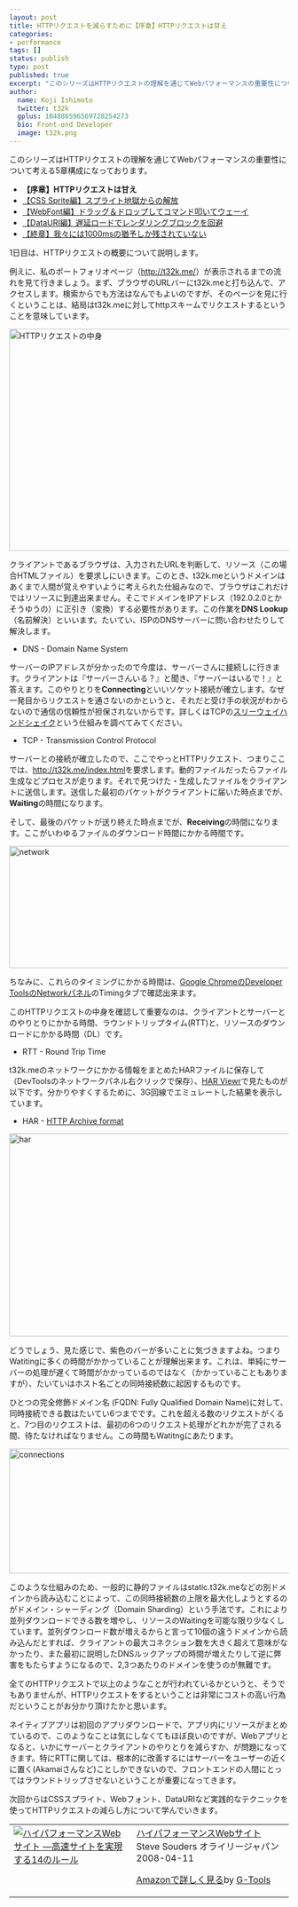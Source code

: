 ```yaml
---
layout: post
title: HTTPリクエストを減らすために【序章】HTTPリクエストは甘え
categories:
- performance
tags: []
status: publish
type: post
published: true
excerpt: "このシリーズはHTTPリクエストの理解を通じてWebパフォーマンスの重要性について考える5章構成になっております。"
author:
  name: Koji Ishimoto
  twitter: t32k
  gplus: 104886596569728254273 
  bio: Front-end Developer
  image: t32k.png
---
```

このシリーズはHTTPリクエストの理解を通じてWebパフォーマンスの重要性について考える5章構成になっております。
<ul>
	<li><strong>【序章】HTTPリクエストは甘え</strong></li>
	<li><a href="http://t32k.me/mol/log/reduce-http-requests-css-sprite/">【CSS Sprite編】スプライト地獄からの解放</a></li>
	<li><a href="http://t32k.me/mol/log/reduce-http-requests-webfont/">【WebFont編】ドラッグ＆ドロップしてコマンド叩いてウェーイ</a></li>
	<li><a href="http://t32k.me/mol/log/reduce-http-requests-datauri/">【DataURI編】遅延ロードでレンダリングブロックを回避</a></li>
	<li><a href="http://t32k.me/mol/log/reduce-http-requests-one-second/">【終章】我々には1000msの猶予しか残されていない</a></li>
</ul>
1日目は、HTTPリクエストの概要について説明します。

例えに、私のポートフォリオページ（<a href="http://t32k.me/">http://t32k.me/</a>）が表示されるまでの流れを見て行きましょう。まず、ブラウザのURLバーにt32k.meと打ち込んで、アクセスします。検索からでも方法はなんでもよいのですが、そのページを見に行くということは、結局はt32k.meに対してhttpスキームでリクエストするということを意味しています。

<a href="http://www.slideshare.net/t32k/ss-15915114/27"><img class="size-full wp-image-5128 aligncenter" alt="HTTPリクエストの中身" src="http://t32k.me/mol/file/2013/08/requests.gif" width="640" height="400" /></a>

クライアントであるブラウザは、入力されたURLを判断して、リソース（この場合HTMLファイル）を要求しにいきます。このとき、t32k.meというドメインはあくまで人間が覚えやすいように考えられた仕組みなので、ブラウザはこれだけではリソースに到達出来ません。そこでドメインをIPアドレス（192.0.2.0とかそうゆうの）に正引き（変換）する必要性があります。この作業を<b>DNS Lookup</b>（名前解決）といいます。たいてい、ISPのDNSサーバーに問い合わせたりして解決します。

* DNS - Domain Name System

サーバーのIPアドレスが分かったので今度は、サーバーさんに接続しに行きます。クライアントは『サーバーさんいる？』と聞き、『サーバーはいるで！』と答えます。このやりとりを<strong>Connecting</strong>といいソケット接続が確立します。なぜ一発目からリクエストを通さないのかというと、それだと受け手の状況がわからないので通信の信頼性が担保されないからです。詳しくはTCPの<a href="http://ja.wikipedia.org/wiki/3%E3%82%A6%E3%82%A7%E3%82%A4%E3%83%BB%E3%83%8F%E3%83%B3%E3%83%89%E3%82%B7%E3%82%A7%E3%82%A4%E3%82%AF">スリーウェイハンドシェイク</a>という仕組みを調べてみてください。

* TCP - Transmission Control Protocol

サーバーとの接続が確立したので、ここでやっとHTTPリクエスト、つまりここでは、<span class="code">http://t32k.me/index.html</span>を要求します。動的ファイルだったらファイル生成などプロセスが走ります。それで見つけた・生成したファイルをクライアントに送信します。送信した最初のパケットがクライアントに届いた時点までが、<strong>Waiting</strong>の時間になります。

そして、最後のパケットが送り終えた時点までが、<strong>Receiving</strong>の時間になります。ここがいわゆるファイルのダウンロード時間にかかる時間です。

<img class="aligncenter size-full wp-image-5134" alt="network" src="http://t32k.me/mol/file/2013/08/network1.png" width="639" height="220" />

ちなみに、これらのタイミングにかかる時間は、<a href="https://developers.google.com/chrome-developer-tools/docs/network?hl=ja">Google ChromeのDeveloper ToolsのNetworkパネル</a>のTimingタブで確認出来ます。

このHTTPリクエストの中身を確認して重要なのは、クライアントとサーバーとのやりとりにかかる時間、ラウンドトリップタイム(RTT)と、リソースのダウンロードにかかる時間（DL）です。

* RTT - Round Trip Time

t32k.meのネットワークにかかる情報をまとめたHARファイルに保存して（DevToolsのネットワークパネル右クリックで保存）、<a href="http://www.softwareishard.com/har/viewer/">HAR Viewr</a>で見たものが以下です。分かりやすくするために、3G回線でエミュレートした結果を表示しています。

* HAR - <a href="http://www.softwareishard.com/blog/har-12-spec/">HTTP Archive format</a>

<img class="aligncenter size-full wp-image-5140" alt="har" src="http://t32k.me/mol/file/2013/08/har.png" width="977" height="366" />

どうでしょう、見た感じで、紫色のバーが多いことに気づきますよね。つまりWatitingに多くの時間がかかっていることが理解出来ます。これは、単純にサーバーの処理が遅くて時間がかかっているのではなく（かかっていることもありますが）、たいていはホスト名ごとの同時接続数に起因するものです。

ひとつの完全修飾ドメイン名 (FQDN: Fully Qualified Domain Name)に対して、同時接続できる数はたいてい6つまでです。これを超える数のリクエストがくると、7つ目のリクエストは、最初の6つのリクエスト処理がどれかが完了される間、待たなければなりません。この時間もWatitngにあたります。

<a href="http://www.browserscope.org/?category=network&amp;v=top-m&amp;ua=Android%202.3%2CAndroid%204%2CiPhone%205"><img class="aligncenter size-full wp-image-5138" alt="connections" src="http://t32k.me/mol/file/2013/08/connections.png" width="640" height="225" /></a>

このような仕組みのため、一般的に静的ファイルはstatic.t32k.meなどの別ドメインから読み込むことによって、この同時接続数の上限を最大化しようとするのがドメイン・シャーディング（Domain Sharding）という手法です。これにより並列ダウンロードできる数を増やし、リソースのWaitingを可能な限り少なくしています。並列ダウンロード数が増えるからと言って10個の違うドメインから読み込んだとすれば、クライアントの最大コネクション数を大きく超えて意味がなかったり、また最初に説明したDNSルックアップの時間が増えたりして逆に弊害をもたらすようになるので、2,3つあたりのドメインを使うのが無難です。

全てのHTTPリクエストで以上のようなことが行われているかというと、そうでもありませんが、HTTPリクエストをするということは非常にコストの高い行為だということがお分かり頂けたかと思います。

ネイティブアプリは初回のアプリダウンロードで、アプリ内にリソースがまとめているので、このようなことは気にしなくてもほぼ良いのですが、Webアプリとなると、いかにサーバーとクライアントのやりとりを減らすか、が問題になってきます。特にRTTに関しては、根本的に改善するにはサーバーをユーザーの近くに置く(Akamaiさんなど)ことしかできないので、フロントエンドの人間にとってはラウンドトリップさせないということが重要になってきます。

次回からはCSSスプライト、Webフォント、DataURIなど実践的なテクニックを使ってHTTPリクエストの減らし方について学んでいきます。
<table border="0" cellpadding="5">
<tbody>
<tr>
<td valign="top"><a href="http://www.amazon.co.jp/exec/obidos/ASIN/487311361X/warikiru-22/" target="_blank"><img alt="ハイパフォーマンスWebサイト ―高速サイトを実現する14のルール" src="http://ecx.images-amazon.com/images/I/51hIDIWHmYL._SL160_.jpg" border="0" /></a></td>
<td valign="top"><span><span><a href="http://www.amazon.co.jp/%E3%83%8F%E3%82%A4%E3%83%91%E3%83%95%E3%82%A9%E3%83%BC%E3%83%9E%E3%83%B3%E3%82%B9Web%E3%82%B5%E3%82%A4%E3%83%88-%E2%80%95%E9%AB%98%E9%80%9F%E3%82%B5%E3%82%A4%E3%83%88%E3%82%92%E5%AE%9F%E7%8F%BE%E3%81%99%E3%82%8B14%E3%81%AE%E3%83%AB%E3%83%BC%E3%83%AB-Steve-Souders/dp/487311361X%3FSubscriptionId%3D15SMZCTB9V8NGR2TW082%26tag%3Dwarikiru-22%26linkCode%3Dxm2%26camp%3D2025%26creative%3D165953%26creativeASIN%3D487311361X" target="_blank">ハイパフォーマンスWebサイト</a>
Steve Souders </span></span>オライリージャパン2008-04-11

<a href="http://www.amazon.co.jp/%E3%83%8F%E3%82%A4%E3%83%91%E3%83%95%E3%82%A9%E3%83%BC%E3%83%9E%E3%83%B3%E3%82%B9Web%E3%82%B5%E3%82%A4%E3%83%88-%E2%80%95%E9%AB%98%E9%80%9F%E3%82%B5%E3%82%A4%E3%83%88%E3%82%92%E5%AE%9F%E7%8F%BE%E3%81%99%E3%82%8B14%E3%81%AE%E3%83%AB%E3%83%BC%E3%83%AB-Steve-Souders/dp/487311361X%3FSubscriptionId%3D15SMZCTB9V8NGR2TW082%26tag%3Dwarikiru-22%26linkCode%3Dxm2%26camp%3D2025%26creative%3D165953%26creativeASIN%3D487311361X" target="_blank">Amazonで詳しく見る</a>by <a href="http://www.goodpic.com/mt/aws/index.html">G-Tools</a></td>
</tr>
</tbody>
</table>

